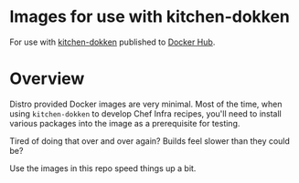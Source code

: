 Images for use with kitchen-dokken
==================================
For use with [kitchen-dokken](https://github.com/test-kitchen/kitchen-dokken) published to [Docker Hub](https://hub.docker.com/r/dokken/).

Overview
========
Distro provided Docker images are very minimal. Most of the time, when
using `kitchen-dokken` to develop Chef Infra recipes, you'll need to install
various packages into the image as a prerequisite for testing.

Tired of doing that over and over again?
Builds feel slower than they could be?

Use the images in this repo speed things up a bit.
